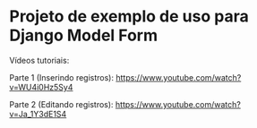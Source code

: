 # Projeto de exemplo de uso para Django Model Form

Vídeos tutoriais:

Parte 1 (Inserindo registros):
https://www.youtube.com/watch?v=WU4i0Hz5Sy4

Parte 2 (Editando registros):
https://www.youtube.com/watch?v=Ja_1Y3dE1S4
